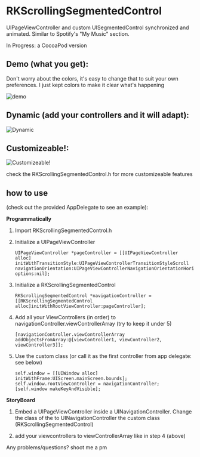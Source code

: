 RKScrollingSegmentedControl
===========================

UIPageViewController and custom UISegmentedControl synchronized and animated.  Similar to Spotify's "My Music" section.

In Progress: a CocoaPod version

## Demo (what you get): 
Don't worry about the colors, it's easy to change that to suit your own preferences.  I just kept colors to make it clear what's happening

![demo](http://i.imgur.com/zEsm542.gif)


## Dynamic (add your controllers and it will adapt):
![Dynamic](http://i.imgur.com/iWtvUBb.gif)


## Customizeable!:
![Customizeable!](http://i.imgur.com/dl422EL.gif)

check the RKScrollingSegmentedControl.h for more customizeable features

## how to use 
(check out the provided AppDelegate to see an example):

__Programmatically__

1. Import RKScrollingSegmentedControl.h

2. Initialize a UIPageViewController
	
	```
	UIPageViewController *pageController = [[UIPageViewController alloc] initWithTransitionStyle:UIPageViewControllerTransitionStyleScroll navigationOrientation:UIPageViewControllerNavigationOrientationHorizontal options:nil];
	```
3. Initialize a RKScrollingSegmentedControl

  	```
	RKScrollingSegmentedControl *navigationController = [[RKScrollingSegmentedControl alloc]initWithRootViewController:pageController];
	```
4. Add all your ViewControllers (in order) to navigationController.viewControllerArray (try to keep it under 5)
  	
	```
	[navigationController.viewControllerArray addObjectsFromArray:@[viewController1, viewController2, viewController3]];
	```
5. Use the custom class (or call it as the first controller from app delegate: see below)
  	
	```
  	self.window = [[UIWindow alloc] initWithFrame:UIScreen.mainScreen.bounds];
  	self.window.rootViewController = navigationController;
  	[self.window makeKeyAndVisible];
  	```
  
__StoryBoard__

1. Embed a UIPageViewController inside a UINavigationController.  Change the class of the to UINavigationController the custom class (RKScrollingSegmentedControl)

2. add your viewcontrollers to viewControllerArray like in step 4 (above)



Any problems/questions? shoot me a pm


